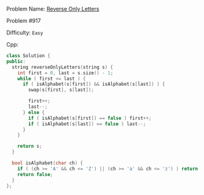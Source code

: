 Problem Name: [Reverse Only Letters](https://leetcode.com/problems/reverse-only-letters/)

Problem #917

Difficulty: `Easy`

Cpp:

```cpp
class Solution {
public:
  string reverseOnlyLetters(string s) {
    int first = 0, last = s.size() - 1;
    while ( first <= last ) {
      if ( isAlphabet(s[first]) && isAlphabet(s[last]) ) {
        swap(s[first], s[last]);

        first++;
        last--;
      } else {
        if ( isAlphabet(s[first]) == false ) first++;
        if ( isAlphabet(s[last]) == false ) last--;
      }
    }

    return s;
  }

  bool isAlphabet(char ch) {
    if ( (ch >= 'A' && ch <= 'Z') || (ch >= 'a' && ch <= 'z') ) return true;
    return false;
  }
};
```
